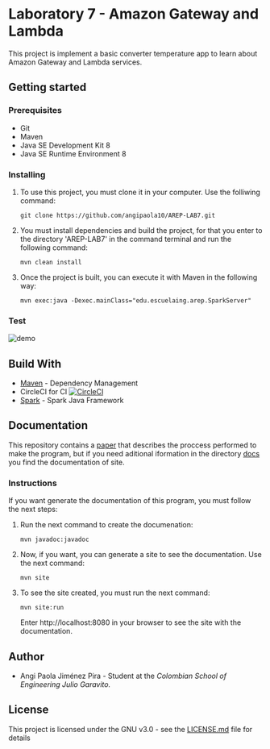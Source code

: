 # Laboratory 7 - Amazon Gateway and Lambda

This project is implement a basic converter temperature app to learn about Amazon Gateway and Lambda services.

## Getting started
### Prerequisites
* Git
* Maven
* Java SE Development Kit 8
* Java SE Runtime Environment 8

### Installing
1. To use this project, you must clone it in your computer. Use the folliwing command:

       git clone https://github.com/angipaola10/AREP-LAB7.git

2. You must install dependencies and build the project, for that you enter to the directory 'AREP-LAB7' in the command terminal and run the following command:

       mvn clean install

3.  Once the project is built, you can execute it with Maven in the following way:

        mvn exec:java -Dexec.mainClass="edu.escuelaing.arep.SparkServer"

### Test 
 ![demo](https://media.giphy.com/media/580nt6qRVEkQaVz6X0/giphy.gif)

## Build With
* [Maven](https://maven.apache.org/) - Dependency Management
* CircleCI for CI 
  [![CircleCI](https://circleci.com/gh/angipaola10/AREP-LAB7.svg?style=svg)](https://circleci.com/gh/angipaola10/AREP-LAB7)
* [Spark](http://sparkjava.com/) - Spark Java Framework

## Documentation
This repository contains a [paper](/Document.pdf) that describes the proccess performed to make the program, but if you need aditional iformation in the directory [docs](/docs) you find the documentation of site. 

### Instructions 
If you want generate the documentation of this program, you must follow the next steps:
1. Run the next command to create the documenation:

       mvn javadoc:javadoc
       
2. Now, if you want, you can generate a site to see the documentation. Use the next command: 

       mvn site
       
3. To see the site created, you must run the next command:

       mvn site:run
       
    Enter http://localhost:8080 in your browser to see the site with the documentation.

## Author
* Angi Paola Jiménez Pira - Student at the *Colombian School of Engineering Julio Garavito.*

## License
This project is licensed under the GNU v3.0 - see the [LICENSE.md](LICENSE.md) file for details

    